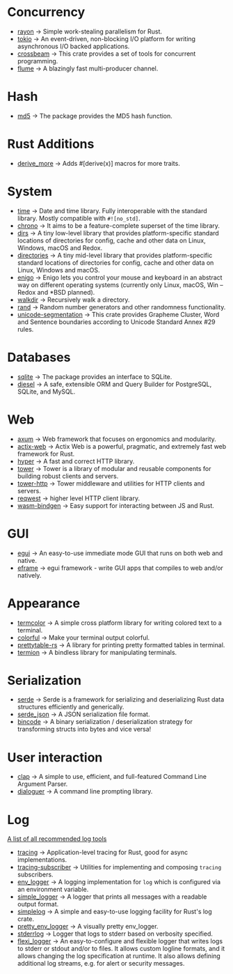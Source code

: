 # Concurrency

- [rayon](https://crates.io/crates/rayon) -> Simple work-stealing parallelism for Rust.
- [tokio](https://crates.io/crates/tokio) -> An event-driven, non-blocking I/O platform for writing asynchronous I/O backed applications.
- [crossbeam](https://crates.io/crates/crossbeam) -> This crate provides a set of tools for concurrent programming.
- [flume](https://crates.io/crates/flume) -> A blazingly fast multi-producer channel.

# Hash

- [md5](https://crates.io/crates/md5) -> The package provides the MD5 hash function.

# Rust Additions

- [derive_more](https://crates.io/crates/derive_more) -> Adds #[derive(x)] macros for more traits.

# System

- [time](https://crates.io/crates/time) -> Date and time library. Fully interoperable with the standard library. Mostly compatible with `#![no_std]`.
- [chrono](https://crates.io/crates/chrono) -> It aims to be a feature-complete superset of the time library.
- [dirs](https://crates.io/crates/dirs) -> A tiny low-level library that provides platform-specific standard locations of directories for config, cache and other data on Linux, Windows, macOS and Redox.
- [directories](https://crates.io/crates/directories) -> A tiny mid-level library that provides platform-specific standard locations of directories for config, cache and other data on Linux, Windows and macOS.
- [enigo](https://crates.io/crates/enigo) -> Enigo lets you control your mouse and keyboard in an abstract way on different operating systems (currently only Linux, macOS, Win – Redox and *BSD planned).
- [walkdir](https://crates.io/crates/walkdir) -> Recursively walk a directory.
- [rand](https://crates.io/crates/rand) -> Random number generators and other randomness functionality.
- [unicode-segmentation](https://crates.io/crates/unicode-segmentation) -> This crate provides Grapheme Cluster, Word and Sentence boundaries according to Unicode Standard Annex #29 rules.

# Databases

- [sqlite](https://crates.io/crates/sqlite) -> The package provides an interface to SQLite.
- [diesel](https://crates.io/crates/diesel) -> A safe, extensible ORM and Query Builder for PostgreSQL, SQLite, and MySQL.

# Web

- [axum](https://crates.io/crates/axum) -> Web framework that focuses on ergonomics and modularity.
- [actix-web](https://crates.io/crates/actix-web) -> Actix Web is a powerful, pragmatic, and extremely fast web framework for Rust.
- [hyper](https://crates.io/crates/hyper) -> A fast and correct HTTP library.
- [tower](https://crates.io/crates/tower) -> Tower is a library of modular and reusable components for building robust clients and servers.
- [tower-http](https://crates.io/crates/tower-http) -> Tower middleware and utilities for HTTP clients and servers.
- [reqwest](https://crates.io/crates/reqwest) -> higher level HTTP client library.
- [wasm-bindgen](https://crates.io/crates/wasm-bindgen) -> Easy support for interacting between JS and Rust.

# GUI

- [egui](https://crates.io/crates/egui) -> An easy-to-use immediate mode GUI that runs on both web and native.
- [eframe](https://crates.io/crates/eframe) -> egui framework - write GUI apps that compiles to web and/or natively.

# Appearance

- [termcolor](https://crates.io/crates/termcolor) -> A simple cross platform library for writing colored text to a terminal.
- [colorful](https://crates.io/crates/colorful) -> Make your terminal output colorful.
- [prettytable-rs](https://crates.io/crates/prettytable-rs) -> A library for printing pretty formatted tables in terminal.
- [termion](https://crates.io/crates/termion) -> A bindless library for manipulating terminals.

# Serialization

- [serde](https://crates.io/crates/serde) -> Serde is a framework for serializing and deserializing Rust data structures efficiently and generically.
- [serde_json](https://crates.io/crates/serde_json) -> A JSON serialization file format.
- [bincode](https://crates.io/crates/bincode) -> A binary serialization / deserialization strategy for transforming structs into bytes and vice versa!

# User interaction

- [clap](https://crates.io/crates/clap) -> A simple to use, efficient, and full-featured Command Line Argument Parser.
- [dialoguer](https://crates.io/crates/dialoguer) -> A command line prompting library.

# Log

[A list of all recommended log tools](https://docs.rs/log/latest/log/)

- [tracing](https://crates.io/crates/tracing) -> Application-level tracing for Rust, good for async implementations.
- [tracing-subscriber](https://crates.io/crates/tracing-subscriber) -> Utilities for implementing and composing `tracing` subscribers.
- [env_logger](https://crates.io/crates/env_logger) -> A logging implementation for `log` which is configured via an environment variable.
- [simple_logger](https://crates.io/crates/simple_logger) -> A logger that prints all messages with a readable output format.
- [simplelog](https://crates.io/crates/simplelog) -> A simple and easy-to-use logging facility for Rust's log crate.
- [pretty_env_logger](https://crates.io/crates/pretty_env_logger) -> A visually pretty env_logger.
- [stderrlog](https://crates.io/crates/stderrlog) -> Logger that logs to stderr based on verbosity specified.
- [flexi_logger](https://crates.io/crates/flexi_logger) -> An easy-to-configure and flexible logger that writes logs to stderr or stdout and/or to files. It allows custom logline formats, and it allows changing the log specification at runtime. It also allows defining additional log streams, e.g. for alert or security messages.